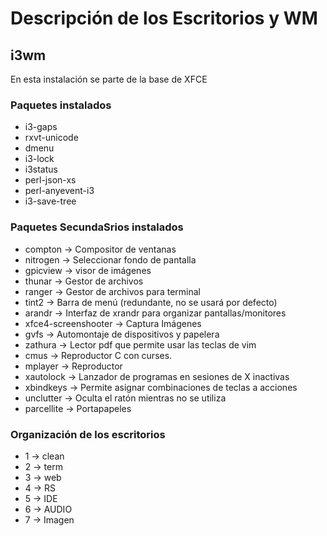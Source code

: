 # Descripción de los Escritorios y WM

## i3wm

En esta instalación se parte de la base de XFCE

### Paquetes instalados

-   i3-gaps
-   rxvt-unicode
-   dmenu
-   i3-lock
-   i3status
-   perl-json-xs
-   perl-anyevent-i3
-   i3-save-tree


### Paquetes SecundaSrios instalados
-   compton → Compositor de ventanas
-   nitrogen → Seleccionar fondo de pantalla
-   gpicview → visor de imágenes
-   thunar → Gestor de archivos
-   ranger → Gestor de archivos para terminal
-   tint2 → Barra de menú (redundante, no se usará por defecto)
-   arandr → Interfaz de xrandr para organizar pantallas/monitores
-   xfce4-screenshooter → Captura Imágenes
-   gvfs → Automontaje de dispositivos y papelera
-   zathura → Lector pdf que permite usar las teclas de vim
-   cmus → Reproductor C con curses.
-   mplayer → Reproductor
-   xautolock → Lanzador de programas en sesiones de X inactivas
-   xbindkeys → Permite asignar combinaciones de teclas a acciones
-   unclutter → Oculta el ratón mientras no se utiliza
-   parcellite → Portapapeles

### Organización de los escritorios

-   1 → clean
-   2 → term
-   3 → web
-   4 → RS
-   5 → IDE
-   6 → AUDIO
-   7 → Imagen
